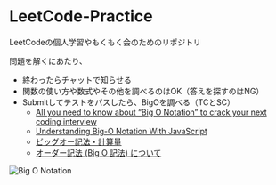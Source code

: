 # LeetCode-Practice
 LeetCodeの個人学習やもくもく会のためのリポジトリ

問題を解くにあたり、
- 終わったらチャットで知らせる
- 関数の使い方や数式やその他を調べるのはOK（答えを探すのはNG）
- Submitしてテストをパスしたら、BigOを調べる（TCとSC）
  - [All you need to know about “Big O Notation” to crack your next coding interview](https://www.freecodecamp.org/news/all-you-need-to-know-about-big-o-notation-to-crack-your-next-coding-interview-9d575e7eec4/)
  - [Understanding Big-O Notation With JavaScript](https://dev.to/b0nbon1/understanding-big-o-notation-with-javascript-25mc)
  - [ビッグオー記法・計算量](https://ekhu94.medium.com/ビッグオー記法-計算量-bc10fd6d8752)
  - [オーダー記法 (Big O 記法) について](https://qiita.com/conkon326/items/7d6401602054fe691622)

![Big O Notation](https://camo.qiitausercontent.com/06059ee1aca3a5dd4db4bae5c5d6f5c34f9a6e2f/68747470733a2f2f71696974612d696d6167652d73746f72652e73332e61702d6e6f727468656173742d312e616d617a6f6e6177732e636f6d2f302f323133373233392f30623833353362622d623438662d326136302d353566612d3738386132666237366266662e706e67)